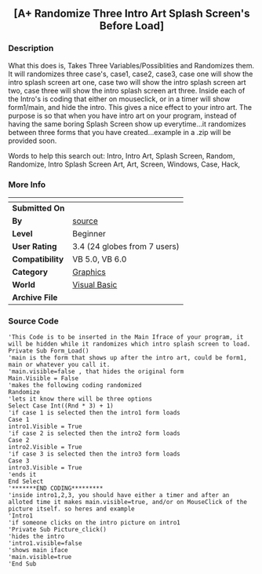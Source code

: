 ﻿<div align="center">

## \[A\+ Randomize Three Intro Art Splash Screen's Before Load\]


</div>

### Description

What this does is, Takes Three Variables/Possiblities and Randomizes them. It will randomizes three case's, case1, case2, case3, case one will show the intro splash screen art one, case two will show the intro splash screen art two, case three will show the intro splash screen art three. Inside each of the Intro's is coding that either on mouseclick, or in a timer will show form1/main, and hide the intro. This gives a nice effect to your intro art. The purpose is so that when you have intro art on your program, instead of having the same boring Splash Screen show up everytime...it randomizes between three forms that you have created...example in a .zip will be provided soon.

Words to help this search out: Intro, Intro Art, Splash Screen, Random, Randomize, Intro Splash Screen Art, Art, Screen, Windows, Case, Hack,
 
### More Info
 


<span>             |<span>
---                |---
**Submitted On**   |
**By**             |[source](https://github.com/Planet-Source-Code/PSCIndex/blob/master/ByAuthor/source.md)
**Level**          |Beginner
**User Rating**    |3.4 (24 globes from 7 users)
**Compatibility**  |VB 5\.0, VB 6\.0
**Category**       |[Graphics](https://github.com/Planet-Source-Code/PSCIndex/blob/master/ByCategory/graphics__1-46.md)
**World**          |[Visual Basic](https://github.com/Planet-Source-Code/PSCIndex/blob/master/ByWorld/visual-basic.md)
**Archive File**   |[](https://github.com/Planet-Source-Code/source-a-randomize-three-intro-art-splash-screen-s-before-load__1-14270/archive/master.zip)





### Source Code

```
'This Code is to be inserted in the Main Ifrace of your program, it will be hidden while it randomizes which intro splash screen to load.
Private Sub Form_Load()
'main is the form that shows up after the intro art, could be form1, main or whatever you call it.
'main.visible=false , that hides the original form
Main.Visible = False
'makes the following coding randomized
Randomize
'lets it know there will be three options
Select Case Int((Rnd * 3) + 1)
'if case 1 is selected then the intro1 form loads
Case 1
intro1.Visible = True
'if case 2 is selected then the intro2 form loads
Case 2
intro2.Visible = True
'if case 3 is selected then the intro3 form loads
Case 3
intro3.Visible = True
'ends it
End Select
'*******END CODING*********
'inside intro1,2,3, you should have either a timer and after an alloted time it makes main.visible=true, and/or on MouseClick of the picture itself. so heres and example
'Intro1
'if someone clicks on the intro picture on intro1
'Private Sub Picture_click()
'hides the intro
'intro1.visible=false
'shows main iface
'main.visible=true
'End Sub
```

